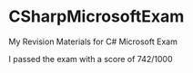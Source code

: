 # CSharpMicrosoftExam
My Revision Materials for C# Microsoft Exam

I passed the exam with a score of 742/1000
